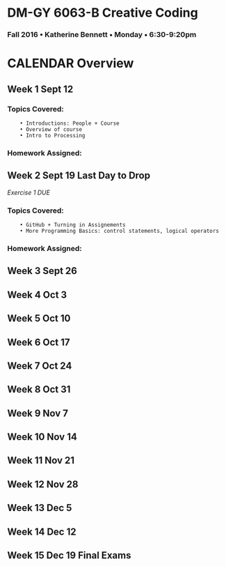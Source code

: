 # DM-GY 6063-B Creative Coding
### Fall 2016 • Katherine Bennett • Monday • 6:30-9:20pm 

# CALENDAR Overview

## Week 1  Sept 12

### Topics Covered:
		• Introductions: People + Course
		• Overview of course
		• Intro to Processing

### Homework Assigned:



## Week 2  Sept 19  Last Day to Drop
*Exercise 1 DUE*

### Topics Covered:
		• GitHub + Turning in Assignements
		• More Programming Basics: control statements, logical operators

### Homework Assigned:



## Week 3  Sept 26

## Week 4  Oct 3

## Week 5  Oct 10

## Week 6  Oct 17

## Week 7  Oct 24

## Week 8  Oct 31

## Week 9  Nov 7

## Week 10  Nov 14

## Week 11  Nov 21

## Week 12  Nov 28

## Week 13  Dec 5

## Week 14  Dec 12

## Week 15  Dec 19 Final Exams